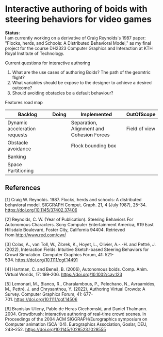 # Interactive authoring of boids with steering behaviors for video games

**Status:** </br>
I am currently working on a derivative of Craig Reynolds's 1987 paper: "Flocks, herds, and Schools: A Distributed Behavioral Model," as my final project for the course DH2323 Computer Graphics and Interaction at KTH Royal Institute of Technology.

Current questions for interactive authoring

1. What are the use cases of authoring Boids? The path of the geomtric flight?
2. What variables should be expose to the designer to achieve a desired outcome?
3. Should avoiding obstacles be a default behaviour? 

Features road map

| Backlog | Doing | Implemented | OutOfScope |
| --- | --- | --- | --- |
| Dynamic acceleration requests |  | Separation, Alignment and Cohesion Forces | Field of view |
| Obstacle avoidance |  | Flock bounding box  |  |
| Banking |  |  |  |
| Space Partitioning |  |  |  |

## References

[1] Craig W. Reynolds. 1987. Flocks, herds and schools: A distributed behavioral model. SIGGRAPH Comput. Graph. 21, 4 (July 1987), 25–34. https://doi.org/10.1145/37402.37406

[2] Reynolds, C. W. (Year of Publication). Steering Behaviors For Autonomous Characters. Sony Computer Entertainment America, 919 East Hillsdale Boulevard, Foster City, California 94404. Retrieved from http://www.red.com/cwr/

[3] Colas, A., van Toll, W., Zibrek, K., Hoyet, L., Olivier, A.-.-H. and Pettré, J. (2022), Interaction Fields: Intuitive Sketch-based Steering Behaviors for Crowd Simulation. Computer Graphics Forum, 41: 521-534. https://doi.org/10.1111/cgf.14491

[4] Hartman, C. and Benes̆, B. (2006), Autonomous boids. Comp. Anim. Virtual Worlds, 17: 199-206. https://doi.org/10.1002/cav.123

[5] Lemonari, M., Blanco, R., Charalambous, P., Pelechano, N., Avraamides, M., Pettré, J. and Chrysanthou, Y. (2022), Authoring Virtual Crowds: A Survey. Computer Graphics Forum, 41: 677-701. https://doi.org/10.1111/cgf.14506

[6] Branislav Ulicny, Pablo de Heras Ciechomski, and Daniel Thalmann. 2004. Crowdbrush: interactive authoring of real-time crowd scenes. In Proceedings of the 2004 ACM SIGGRAPH/Eurographics symposium on Computer animation (SCA '04). Eurographics Association, Goslar, DEU, 243–252. https://doi.org/10.1145/1028523.1028555

